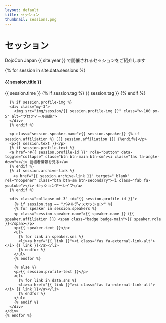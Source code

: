 ```yaml
---
layout: default
title: セッション
thumbnail: sessions.png
---
```


<div class="container mt-5">
  <div class="row">
    <div class="col-md-6 offset-md-3 col-12">
      <h1>セッション</h1>
      <p>DojoCon Japan {{ site.year }} で開催されるセッションをご紹介します</p>
    </div>
  </div>

  <div class="row text-left">
    {% for session in site.data.sessions %}
    <div class="col-md-6 col-12 p-3" id="{{data.title}}">
      <h4 class="ws-title">{{ session.title }}</h4>
      <p>
        {{ session.time }}
        {% if session.tag %}
        <span class="badge badge-ws">{{ session.tag }}</span>
        {% endif %}
      </p>

      {% if session.profile-img %}
      <div class="my-3">
        <img src="img/session/{{ session.profile-img }}" class="w-100 px-5" alt="プロフィール画像">
      </div>
      {% endif %}

      <p class="session-speaker-name">{{ session.speaker}} {% if session.affiliation %}（{{ session.affiliation }}）{%endif%}</p>
      <p>{{ session.text }}</p>
      {% if session.profile-text %}
      <a href="#{{ session.profile-id }}" role="button" data-toggle="collapse" class="btn btn-main btn-sm"><i class="fas fa-angle-down"></i> 登壇者情報を見る</a>
      {% endif %}
      {% if session.archive-link %}
      　<a href="{{ session.archive-link }}" target="_blank" rel="noopener" class="btn btn-sm btn-secondary"><i class="fab fa-youtube"></i> セッションアーカイブ</a>
      {% endif %}

      <div class="collapse mt-3" id="{{ session.profile-id }}">
        {% if session.tag == "パネルディスカッション" %}
        {% for speaker in session.speakers %}
        <p class="session-speaker-name">{{ speaker.name }}（{{ speaker.affiliation }}）<span class="badge badge-main">{{ speaker.role }}</span></p>
        <p>{{ speaker.text }}</p>
        <ul>
          {% for link in speaker.sns %}
          <li><a href="{{ link }}"><i class="fas fa-external-link-alt"></i> {{ link }}</a></li>
          {% endfor %}
        </ul>
        {% endfor %}

        {% else %}
        <p>{{ session.profile-text }}</p>
        <ul>
          {% for link in data.sns %}
          <li><a href="{{ link }}"><i class="fas fa-external-link-alt"></i> {{ link }}</a></li>
          {% endfor %}
        </ul>
        {% endif %}
      </div>
    </div>
    {% endfor %}
  </div>
</div>
